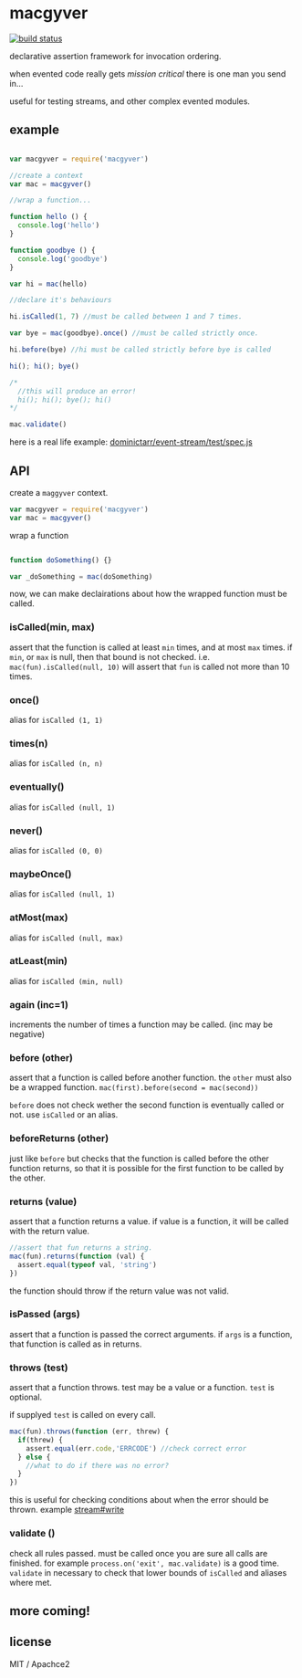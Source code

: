# macgyver

[![build status](https://secure.travis-ci.org/dominictarr/macgyver.png)](http://travis-ci.org/dominictarr/macgyver)

declarative assertion framework for invocation ordering.

when evented code really gets _mission critical_ there is one man you send in...

useful for testing streams, and other complex evented modules.

## example

``` js

var macgyver = require('macgyver')

//create a context
var mac = macgyver()

//wrap a function...

function hello () {
  console.log('hello')
}

function goodbye () {
  console.log('goodbye')
}

var hi = mac(hello)

//declare it's behaviours

hi.isCalled(1, 7) //must be called between 1 and 7 times.

var bye = mac(goodbye).once() //must be called strictly once.

hi.before(bye) //hi must be called strictly before bye is called

hi(); hi(); bye()

/*
  //this will produce an error!
  hi(); hi(); bye(); hi()
*/

mac.validate()
```

here is a real life example: [dominictarr/event-stream/test/spec.js](https://github.com/dominictarr/event-stream/blob/3f4f5cb57fb61144751ab5fe643b8974ab9007aa/test/spec.js#L14-56)

## API

create a `maggyver` context.

``` js
var macgyver = require('macgyver')
var mac = macgyver()

```

wrap a function 

``` js

function doSomething() {}

var _doSomething = mac(doSomething)

```

now, we can make declairations about how the wrapped function must be called.

### isCalled(min, max)
assert that the function is called at least `min` times, and at most `max` times.
if `min`, or `max` is null, then that bound is not checked. i.e. `mac(fun).isCalled(null, 10)`
will assert that `fun` is called not more than 10 times.

### once()
alias for `isCalled (1, 1)`

### times(n)
alias for `isCalled (n, n)`

### eventually()
alias for `isCalled (null, 1)`

### never()
alias for `isCalled (0, 0)`

### maybeOnce()
alias for `isCalled (null, 1)`

### atMost(max)
alias for `isCalled (null, max)`

### atLeast(min)
alias for `isCalled (min, null)`

### again (inc=1)
increments the number of times a function may be called.
(inc may be negative)

### before (other)

assert that a function is called before another function.
the `other` must also be a wrapped function.
`mac(first).before(second = mac(second))`

`before` does not check wether the second function is eventually called or not. use `isCalled` or an alias.

### beforeReturns (other)

just like `before` but checks that the function is called before the other function returns, so that it is possible for the first function to be called by the other.

### returns (value)

assert that a function returns a value.
if value is a function, it will be called with the return value.
``` js
//assert that fun returns a string.
mac(fun).returns(function (val) {
  assert.equal(typeof val, 'string')
})

```

the function should throw if the return value was not valid.

### isPassed (args)

assert that a function is passed the correct arguments.
if `args` is a function, that function is called as in returns.

### throws (test)

assert that a function throws. test may be a value or a function. `test` is optional. 

if supplyed `test` is called on every call.

``` js 
mac(fun).throws(function (err, threw) {
  if(threw) {
    assert.equal(err.code,'ERRCODE') //check correct error
  } else {
    //what to do if there was no error?
  }
})
```
this is useful for checking conditions about when the error should be thrown. example [stream\#write](https://github.com/dominictarr/event-stream/blob/3f4f5cb57fb61144751ab5fe643b8974ab9007aa/test/spec.js#L32-36)

### validate ()

check all rules passed. must be called once you are sure all calls are finished.
for example `process.on('exit', mac.validate)` is a good time. `validate` in necessary
to check that lower bounds of `isCalled` and aliases where met.

## more coming!

## license

MIT / Apachce2
